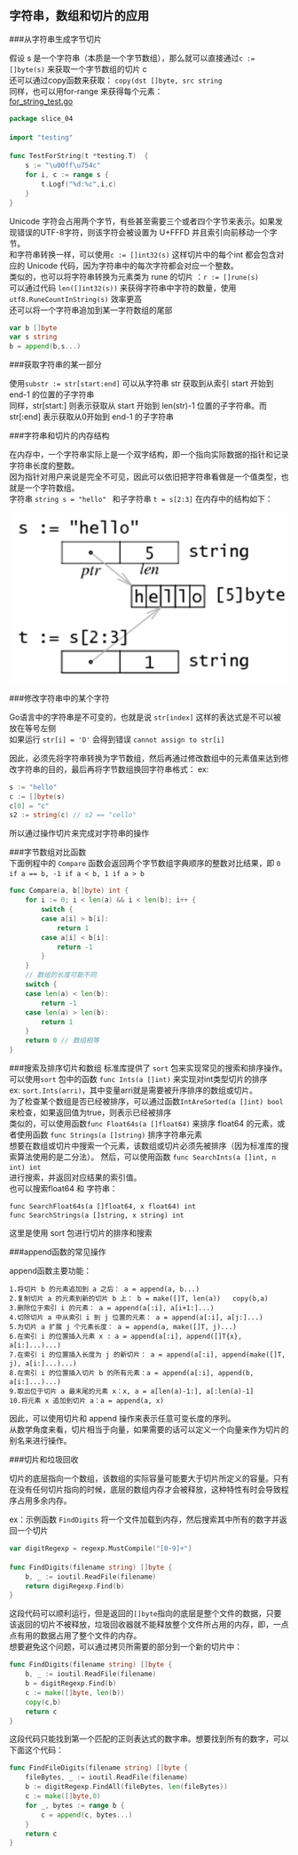 字符串，数组和切片的应用
-

###从字符串生成字节切片
  
假设 s 是一个字符串（本质是一个字节数组），那么就可以直接通过`c := []byte(s)` 来获取一个字节数组的切片 c    
还可以通过copy函数来获取： `copy(dst []byte, src string`   
同样，也可以用for-range 来获得每个元素：  
[for_string_test.go](study_source/slice_04/for_string_test.go)    
```go
package slice_04

import "testing"

func TestForString(t *testing.T)  {
    s := "\u00ff\u754c"
	for i, c := range s {
		t.Logf("%d:%c",i,c)
    }
}
```   
Unicode 字符会占用两个字节，有些甚至需要三个或者四个字节来表示。如果发现错误的UTF-8字符，则该字符会被设置为 U+FFFD 并且索引向前移动一个字节。   
和字符串转换一样，可以使用`c := []int32(s)` 这样切片中的每个int 都会包含对应的 Unicode 代码，因为字符串中的每次字符都会对应一个整数。   
类似的，也可以将字符串转换为元素类为 rune 的切片 ：`r := []rune(s)`   
可以通过代码 `len([]int32(s))` 来获得字符串中字符的数量，使用 `utf8.RuneCountInString(s)` 效率更高    
还可以将一个字符串追加到某一字符数组的尾部  
```go
var b []byte
var s string
b = append(b,s...)
```    

###获取字符串的某一部分

使用`substr := str[start:end]` 可以从字符串 str 获取到从索引 start 开始到 end-1 的位置的子字符串   
同样，str[start:] 则表示获取从 start 开始到 len(str)-1 位置的子字符串。而 str[:end] 表示获取从0开始到 end-1 的子字符串     

###字符串和切片的内存结构

在内存中，一个字符串实际上是一个双字结构，即一个指向实际数据的指针和记录字符串长度的整数。   
因为指针对用户来说是完全不可见，因此可以依旧把字符串看做是一个值类型，也就是一个字符数组。   
字符串 `string s = "hello" ` 和子字符串 `t = s[2:3]` 在内存中的结构如下：   

![](pic/note_43/string_slice.png)   

###修改字符串中的某个字符

Go语言中的字符串是不可变的，也就是说 `str[index]` 这样的表达式是不可以被放在等号左侧    
如果运行 `str[i] = 'D'` 会得到错误 `cannot assign to str[i]` 

因此，必须先将字符串转换为字节数组，然后再通过修改数组中的元素值来达到修改字符串的目的，最后再将字节数组换回字符串格式：
ex:
```go
s := "hello"
c := []byte(s)
c[0] = "c"
s2 := string(c) // s2 == "cello"
```   
所以通过操作切片来完成对字符串的操作    

###字节数组对比函数  
下面例程中的 `Compare` 函数会返回两个字节数组字典顺序的整数对比结果，即 `0 if a == b, -1 if a < b, 1 if a > b`    
```go
func Compare(a, b[]byte) int {
	for i := 0; i < len(a) && i < len(b); i++ {
		switch {
		case a[i] > b[i]:
			return 1
        case a[i] < b[i]:
			return -1
        }
    }
	// 数组的长度可能不同
	switch {
	case len(a) < len(b):
		return -1
	case len(a) > len(b):
		return 1
    }
	return 0 // 数组相等
}
```   

###搜索及排序切片和数组
标准库提供了 `sort` 包来实现常见的搜索和排序操作。可以使用`sort` 包中的函数 `func Ints(a []int)` 来实现对int类型切片的排序   
ex: `sort.Ints(arri)`，其中变量arri就是需要被升序排序的数组或切片。   
为了检查某个数组是否已经被排序，可以通过函数`IntAreSorted(a []int) bool ` 来检查，如果返回值为true，则表示已经被排序    
类似的，可以使用函数`func Float64s(a []float64)` 来排序 float64 的元素，或者使用函数 `func Strings(a []string)` 排序字符串元素    
想要在数组或切片中搜索一个元素，该数组或切片必须先被排序（因为标准库的搜索算法使用的是二分法）。 然后，可以使用函数 `func SearchInts(a []int, n int) int`    
进行搜索，并返回对应结果的索引值。   
也可以搜索float64 和 字符串：   
    
    func SearchFloat64s(a []float64, x float64) int 
    func SearchStrings(a []string, x string) int

这里是使用 sort 包进行切片的排序和搜索    

###append函数的常见操作

append函数主要功能：  

    1.将切片 b 的元素追加到 a 之后： a = append(a, b...)  
    2.复制切片 a 的元素到新的切片 b 上： b = make([]T, len(a))   copy(b,a)   
    3.删除位于索引 i 的元素： a = append(a[:i], a[i+1:]...)   
    4.切除切片 a 中从索引 i 到 j 位置的元素： a = append(a[:i], a[j:]...)    
    5.为切片 a 扩展 j 个元素长度： a = append(a, make([]T, j)...)    
    6.在索引 i 的位置插入元素 x : a = append(a[:i], append([]T{x}, a[i:]...)...)
    7.在索引 i 的位置插入长度为 j 的新切片： a = append(a[:i], append(make([]T, j), a[i:]...)...) 
    8.在索引 i 的位置插入切片 b 的所有元素：a = append(a[:i], append(b, a[i:]...)...)
    9.取出位于切片 a 最末尾的元素 x：x, a = a[len(a)-1:], a[:len(a)-1]
    10.将元素 x 追加到切片 a：a = append(a, x)   
因此，可以使用切片和 append 操作来表示任意可变长度的序列。   
从数学角度来看，切片相当于向量，如果需要的话可以定义一个向量来作为切片的别名来进行操作。   

###切片和垃圾回收

切片的底层指向一个数组，该数组的实际容量可能要大于切片所定义的容量。只有在没有任何切片指向的时候，底层的数组内存才会被释放，这种特性有时会导致程序占用多余内存。   

ex：示例函数 `FindDigits` 将一个文件加载到内存，然后搜索其中所有的数字并返回一个切片   
```go
var digitRegexp = regexp.MustCompile("[0-9]+")

func FindDigits(filename string) []byte {
	b, _ := ioutil.ReadFile(filename)
	return digiRegexp.Find(b)
}
```    
这段代码可以顺利运行，但是返回的`[]byte`指向的底层是整个文件的数据，只要该返回的切片不被释放，垃圾回收器就不能释放整个文件所占用的内存，即，一点点有用的数据占用了整个文件的内存。    
想要避免这个问题，可以通过拷贝所需要的部分到一个新的切片中：   
```go
func FindDigits(filename string) []byte {
	b, _ := ioutil.ReadFile(filename)
	b = digitRegexp.Find(b)
	c := make([]byte, len(b))
	copy(c,b)
	return c
}
```
这段代码只能找到第一个匹配的正则表达式的数字串。想要找到所有的数字，可以下面这个代码：   
```go
func FindFileDigits(filename string) []byte {
	fileBytes, _ := ioutil.ReadFile(filename)
	b := digitRegexp.FindAll(fileBytes, len(fileBytes))
	c := make([]byte,0)
	for _, bytes := range b {
	    c = append(c, bytes...)	
    }
	return c
}
```







